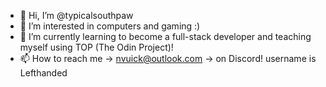 - 👋 Hi, I’m @typicalsouthpaw
- 👀 I’m interested in computers and gaming :)
- 🌱 I’m currently learning to become a full-stack developer and teaching myself using TOP (The Odin Project)!
- 📫 How to reach me -> nvuick@outlook.com -> on Discord! username is Lefthanded

<!---
typicalsouthpaw/typicalsouthpaw is a ✨ special ✨ repository because its `README.md` (this file) appears on your GitHub profile.
You can click the Preview link to take a look at your changes.
--->
